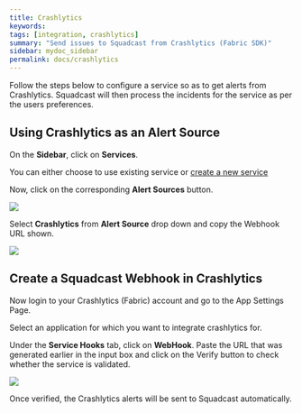 ```yaml
---
title: Crashlytics
keywords: 
tags: [integration, crashlytics]
summary: "Send issues to Squadcast from Crashlytics (Fabric SDK)"
sidebar: mydoc_sidebar
permalink: docs/crashlytics
---
```


Follow the steps below to configure a service so as to get alerts from Crashlytics. Squadcast will then process the incidents for the service as per the users preferences.
 
## Using Crashlytics as an Alert Source

On the **Sidebar**, click on **Services**.

You can either choose to use existing service or [create a new service](adding-a-service-1)

Now, click on the corresponding **Alert Sources** button.

![](images/integration_1.png)

Select **Crashlytics** from  **Alert Source** drop down and copy the Webhook URL shown.

![](images/crashlytics_1.png)

## Create a Squadcast Webhook in Crashlytics 

Now login to your Crashlytics (Fabric) account and go to the App Settings Page. 

Select an application for which you want to integrate crashlytics for. 

Under the **Service Hooks** tab, click on **WebHook**. Paste the URL that was generated earlier in the input box and click on the Verify button to check whether the service is validated.  

![](images/crashlytics_2.png)

Once verified, the Crashlytics alerts will be sent to Squadcast automatically.
